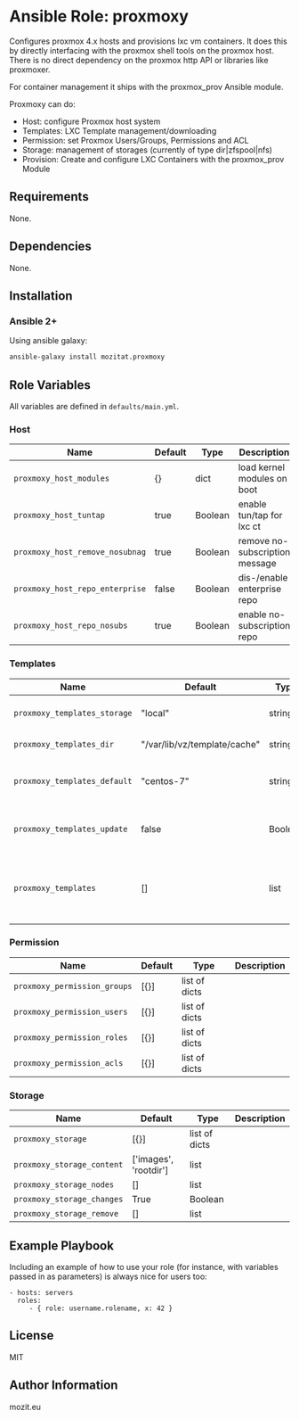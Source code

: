# Ansible Role: proxmoxy

Configures proxmox 4.x hosts and provisions lxc vm containers. It does this by directly interfacing with the proxmox shell tools on the proxmox host. There is no direct dependency on the proxmox http API or libraries like proxmoxer.

For container management it ships with the proxmox_prov Ansible module. 

Proxmoxy can do:
* Host: configure Proxmox host system
* Templates: LXC Template management/downloading
* Permission: set Proxmox Users/Groups, Permissions and ACL
* Storage: management of storages (currently of type dir|zfspool|nfs)
* Provision: Create and configure LXC Containers with the proxmox_prov Module

## Requirements

None.

## Dependencies

None.

## Installation

### Ansible 2+

Using ansible galaxy:

```bash
ansible-galaxy install mozitat.proxmoxy
```

## Role Variables

All variables are defined in `defaults/main.yml`.

### Host

| Name                                  | Default                    | Type    | Description                    |
| ------------------------------------- | -------------------------- | ------- | ------------------------------ |
| `proxmoxy_host_modules`               | {}                         | dict    | load kernel modules on boot    |
| `proxmoxy_host_tuntap`                | true                       | Boolean | enable tun/tap for lxc ct      |
| `proxmoxy_host_remove_nosubnag`       | true                       | Boolean | remove no-subscription message |
| `proxmoxy_host_repo_enterprise`       | false                      | Boolean | dis-/enable enterprise repo    |
| `proxmoxy_host_repo_nosubs`           | true                       | Boolean | enable no-subscription repo    |

### Templates

| Name                                  | Default                     | Type    | Description                    |
| ------------------------------------- | --------------------------  | ------- | ------------------------------ |
| `proxmoxy_templates_storage`          | "local"                     | string  | which storage to use           |
| `proxmoxy_templates_dir`              | "/var/lib/vz/template/cache"| string  | template directory             |
| `proxmoxy_templates_default`          | "centos-7"                  | string  | default template used in provisioning |
| `proxmoxy_templates_update`           |  false                      | Boolean | always update template list?   |
| `proxmoxy_templates`                  | []                          | list    | download these templates, python regex possible |

### Permission

| Name                                  | Default                     | Type          | Description                    |
| ------------------------------------- | --------------------------  | ------------- | ------------------------------ |
| `proxmoxy_permission_groups`          | [{}]                        | list of dicts |            |
| `proxmoxy_permission_users`           | [{}]                        | list of dicts |            |
| `proxmoxy_permission_roles`           | [{}]                        | list of dicts |            |
| `proxmoxy_permission_acls`            | [{}]                        | list of dicts |            |

### Storage

| Name                                  | Default                     | Type          | Description                    |
| ------------------------------------- | --------------------------  | ------------- | ------------------------------ |
| `proxmoxy_storage`                    | [{}]                        | list of dicts |            |
| `proxmoxy_storage_content`            | ['images', 'rootdir']       | list          |            |
| `proxmoxy_storage_nodes`              | []                          | list          |            |
| `proxmoxy_storage_changes`            | True                        | Boolean       |            |
| `proxmoxy_storage_remove`             | []                          | list          |            |

## Example Playbook

Including an example of how to use your role (for instance, with variables passed in as parameters) is always nice for users too:

    - hosts: servers
      roles:
         - { role: username.rolename, x: 42 }

## License

MIT

## Author Information

mozit.eu

<!-- An optional section for the role authors to include contact information, or a website (HTML is not allowed). -->
